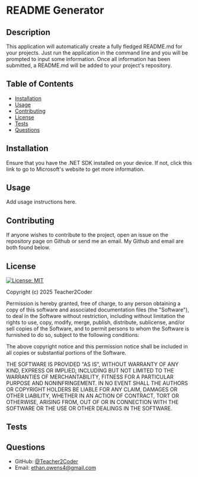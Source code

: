 # README Generator

## Description
This application will automatically create a fully fledged README.md for your projects. Just run the application in the command line and you will be prompted to input some information. Once all information has been submitted, a README.md will be added to your project's repository.

## Table of Contents
- [Installation](#installation)
- [Usage](#usage)
- [Contributing](#contributing)
- [License](#license)
- [Tests](#tests)
- [Questions](#questions)

## Installation
Ensure that you have the .NET SDK installed on your device. If not, click this link to go to Microsoft's website to get more information.

## Usage
Add usage instructions here.

## Contributing
If anyone wishes to contribute to the project, open an issue on the repository page on Github or send me an email. My Github and email are both found below.

## License
[![License: MIT](https://img.shields.io/badge/License-MIT-yellow.svg)](https://opensource.org/licenses/MIT)

Copyright (c) 2025 Teacher2Coder

Permission is hereby granted, free of charge, to any person obtaining a copy of this software and associated documentation files (the "Software"), to deal in the Software without restriction, including without limitation the rights to use, copy, modify, merge, publish, distribute, sublicense, and/or sell copies of the Software, and to permit persons to whom the Software is furnished to do so, subject to the following conditions:

The above copyright notice and this permission notice shall be included in all copies or substantial portions of the Software.

THE SOFTWARE IS PROVIDED "AS IS", WITHOUT WARRANTY OF ANY KIND, EXPRESS OR IMPLIED, INCLUDING BUT NOT LIMITED TO THE WARRANTIES OF MERCHANTABILITY, FITNESS FOR A PARTICULAR PURPOSE AND NONINFRINGEMENT. IN NO EVENT SHALL THE AUTHORS OR COPYRIGHT HOLDERS BE LIABLE FOR ANY CLAIM, DAMAGES OR OTHER LIABILITY, WHETHER IN AN ACTION OF CONTRACT, TORT OR OTHERWISE, ARISING FROM, OUT OF OR IN CONNECTION WITH THE SOFTWARE OR THE USE OR OTHER DEALINGS IN THE SOFTWARE.

## Tests


## Questions
* GitHub: [@Teacher2Coder](https://www.github.com/Teacher2Coder)
* Email: ethan.owens4@gmail.com


